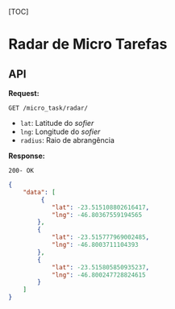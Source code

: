[TOC]

# Radar de Micro Tarefas



## API

**Request:**

`GET /micro_task/radar/`

- `lat`: Latitude do *sofier*
- `lng`: Longitude do *sofier*
- `radius`: Raio de abrangência

**Response:**

`200- OK`  

```json
{
    "data": [
         {
            "lat": -23.515108802616417,
            "lng": -46.80367559194565
        },
        {
            "lat": -23.515777969002485,
            "lng": -46.8003711104393
        },
        {
            "lat": -23.515805850935237,
            "lng": -46.800247728824615
        }
    ]
}
```


